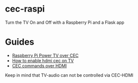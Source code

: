 # cec-raspi
Turn the TV On and Off with a Raspberry Pi and a Flask app

# Guides

  - [Raspberry Pi Power TV over CEC](https://www.linuxuprising.com/2019/07/raspberry-pi-power-on-off-tv-connected.html)
  - [How to enable hdmi cec on TV](https://www.howtogeek.com/207186/how-to-enable-hdmi-cec-on-your-tv-and-why-you-should/)
  - [CEC commands over HDMI](https://elinux.org/CEC_(Consumer_Electronics_Control)_over_HDMI)

Keep in mind that TV-audio can not be controlled via CEC-HDMI

